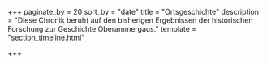 +++
paginate_by = 20
sort_by = "date"
title = "Ortsgeschichte"
description = "Diese Chronik beruht auf den bisherigen Ergebnissen der historischen Forschung zur Geschichte Oberammergaus."
template = "section_timeline.html"

+++